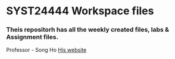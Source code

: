 # SYST24444 Workspace files

### Theis repositorh has all the weekly created files, labs & Assignment files.

Professor - Song Ho [His website](https://www.songho.ca/)
